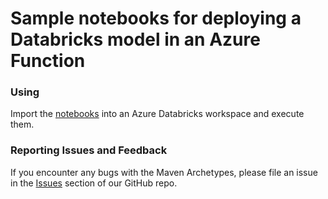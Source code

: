 # Sample notebooks for deploying a Databricks model in an Azure Function

### Using
Import the [notebooks](https://algattik.github.io/databricks-azure-functions-scoring/notebooks) into an Azure Databricks workspace and execute them.

### Reporting Issues and Feedback
If you encounter any bugs with the Maven Archetypes, please file an issue in the [Issues](https://github.com/algattik/databricks-azure-functions-scoring/issues) section of our GitHub repo.

